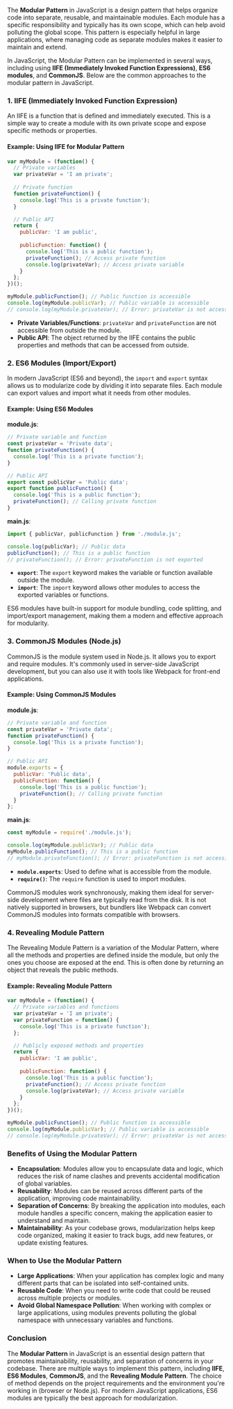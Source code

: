 The **Modular Pattern** in JavaScript is a design pattern that helps organize code into separate, reusable, and maintainable modules. Each module has a specific responsibility and typically has its own scope, which can help avoid polluting the global scope. This pattern is especially helpful in large applications, where managing code as separate modules makes it easier to maintain and extend.

In JavaScript, the Modular Pattern can be implemented in several ways, including using **IIFE (Immediately Invoked Function Expressions)**, **ES6 modules**, and **CommonJS**. Below are the common approaches to the modular pattern in JavaScript.

### 1. **IIFE (Immediately Invoked Function Expression)**

An IIFE is a function that is defined and immediately executed. This is a simple way to create a module with its own private scope and expose specific methods or properties.

#### Example: Using IIFE for Modular Pattern

```javascript
var myModule = (function() {
  // Private variables
  var privateVar = 'I am private';
  
  // Private function
  function privateFunction() {
    console.log('This is a private function');
  }

  // Public API
  return {
    publicVar: 'I am public',
    
    publicFunction: function() {
      console.log('This is a public function');
      privateFunction(); // Access private function
      console.log(privateVar); // Access private variable
    }
  };
})();

myModule.publicFunction(); // Public function is accessible
console.log(myModule.publicVar); // Public variable is accessible
// console.log(myModule.privateVar); // Error: privateVar is not accessible
```

- **Private Variables/Functions**: `privateVar` and `privateFunction` are not accessible from outside the module.
- **Public API**: The object returned by the IIFE contains the public properties and methods that can be accessed from outside.

### 2. **ES6 Modules (Import/Export)**

In modern JavaScript (ES6 and beyond), the `import` and `export` syntax allows us to modularize code by dividing it into separate files. Each module can export values and import what it needs from other modules.

#### Example: Using ES6 Modules

**module.js**:
```javascript
// Private variable and function
const privateVar = 'Private data';
function privateFunction() {
  console.log('This is a private function');
}

// Public API
export const publicVar = 'Public data';
export function publicFunction() {
  console.log('This is a public function');
  privateFunction(); // Calling private function
}
```

**main.js**:
```javascript
import { publicVar, publicFunction } from './module.js';

console.log(publicVar); // Public data
publicFunction(); // This is a public function
// privateFunction(); // Error: privateFunction is not exported
```

- **`export`**: The `export` keyword makes the variable or function available outside the module.
- **`import`**: The `import` keyword allows other modules to access the exported variables or functions.
  
ES6 modules have built-in support for module bundling, code splitting, and import/export management, making them a modern and effective approach for modularity.

### 3. **CommonJS Modules (Node.js)**

CommonJS is the module system used in Node.js. It allows you to export and require modules. It's commonly used in server-side JavaScript development, but you can also use it with tools like Webpack for front-end applications.

#### Example: Using CommonJS Modules

**module.js**:
```javascript
// Private variable and function
const privateVar = 'Private data';
function privateFunction() {
  console.log('This is a private function');
}

// Public API
module.exports = {
  publicVar: 'Public data',
  publicFunction: function() {
    console.log('This is a public function');
    privateFunction(); // Calling private function
  }
};
```

**main.js**:
```javascript
const myModule = require('./module.js');

console.log(myModule.publicVar); // Public data
myModule.publicFunction(); // This is a public function
// myModule.privateFunction(); // Error: privateFunction is not accessible
```

- **`module.exports`**: Used to define what is accessible from the module.
- **`require()`**: The `require` function is used to import modules.

CommonJS modules work synchronously, making them ideal for server-side development where files are typically read from the disk. It is not natively supported in browsers, but bundlers like Webpack can convert CommonJS modules into formats compatible with browsers.

### 4. **Revealing Module Pattern**

The Revealing Module Pattern is a variation of the Modular Pattern, where all the methods and properties are defined inside the module, but only the ones you choose are exposed at the end. This is often done by returning an object that reveals the public methods.

#### Example: Revealing Module Pattern

```javascript
var myModule = (function() {
  // Private variables and functions
  var privateVar = 'I am private';
  var privateFunction = function() {
    console.log('This is a private function');
  };

  // Publicly exposed methods and properties
  return {
    publicVar: 'I am public',
    
    publicFunction: function() {
      console.log('This is a public function');
      privateFunction(); // Access private function
      console.log(privateVar); // Access private variable
    }
  };
})();

myModule.publicFunction(); // Public function is accessible
console.log(myModule.publicVar); // Public variable is accessible
// console.log(myModule.privateVar); // Error: privateVar is not accessible
```

### Benefits of Using the Modular Pattern

- **Encapsulation**: Modules allow you to encapsulate data and logic, which reduces the risk of name clashes and prevents accidental modification of global variables.
- **Reusability**: Modules can be reused across different parts of the application, improving code maintainability.
- **Separation of Concerns**: By breaking the application into modules, each module handles a specific concern, making the application easier to understand and maintain.
- **Maintainability**: As your codebase grows, modularization helps keep code organized, making it easier to track bugs, add new features, or update existing features.

### When to Use the Modular Pattern

- **Large Applications**: When your application has complex logic and many different parts that can be isolated into self-contained units.
- **Reusable Code**: When you need to write code that could be reused across multiple projects or modules.
- **Avoid Global Namespace Pollution**: When working with complex or large applications, using modules prevents polluting the global namespace with unnecessary variables and functions.

### Conclusion

The **Modular Pattern** in JavaScript is an essential design pattern that promotes maintainability, reusability, and separation of concerns in your codebase. There are multiple ways to implement this pattern, including **IIFE**, **ES6 Modules**, **CommonJS**, and the **Revealing Module Pattern**. The choice of method depends on the project requirements and the environment you're working in (browser or Node.js). For modern JavaScript applications, ES6 modules are typically the best approach for modularization.